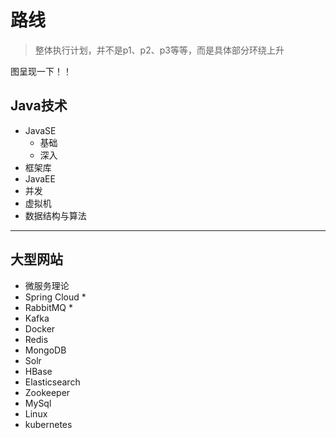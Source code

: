 #   路线

>   整体执行计划，并不是p1、p2、p3等等，而是具体部分环绕上升

图呈现一下！！


##  Java技术

-   JavaSE
    -   基础
    -   深入
-   框架库
-   JavaEE
-   并发
-   虚拟机
-   数据结构与算法

----

##  大型网站
- 微服务理论
- Spring Cloud *
- RabbitMQ *
- Kafka
- Docker
- Redis
- MongoDB
- Solr
- HBase
- Elasticsearch
- Zookeeper
- MySql
- Linux
- kubernetes
